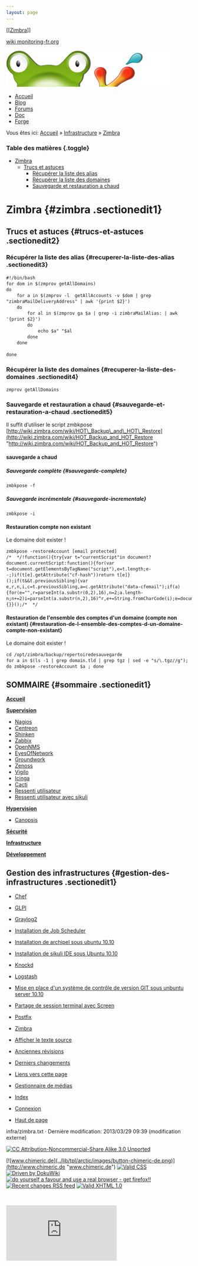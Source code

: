 ```yaml
---
layout: page
---
```


[[[Zimbra](zimbra@do=backlink.html)]]

[wiki monitoring-fr.org](../start.html "[ALT+H]")

![Logo Monitoring](../lib/tpl/arctic/images/logo_monitoring.png)

-   [Accueil](../index.html "Cliquez pour revenir |  l'accueil")
-   [Blog](http://www.monitoring-fr.org "Blog & News")
-   [Forums](http://forums.monitoring-fr.org "Forums")
-   [Doc](http://doc.monitoring-fr.org "Doc")
-   [Forge](https://github.com/monitoring-fr "Forge")

Vous êtes ici: [Accueil](../start.html "start") »
[Infrastructure](start.html "infra:start") »
[Zimbra](zimbra.html "infra:zimbra")

### Table des matières {.toggle}

-   [Zimbra](zimbra.html#zimbra)
    -   [Trucs et astuces](zimbra.html#trucs-et-astuces)
        -   [Récupérer la liste des
            alias](zimbra.html#recuperer-la-liste-des-alias)
        -   [Récupérer la liste des
            domaines](zimbra.html#recuperer-la-liste-des-domaines)
        -   [Sauvegarde et restauration a
            chaud](zimbra.html#sauvegarde-et-restauration-a-chaud)

Zimbra {#zimbra .sectionedit1}
======

Trucs et astuces {#trucs-et-astuces .sectionedit2}
----------------

### Récupérer la liste des alias {#recuperer-la-liste-des-alias .sectionedit3}

~~~~ {.code .bash}
#!/bin/bash
for dom in $(zmprov getAllDomains)
do
    for a in $(zmprov -l  getAllAccounts -v $dom | grep "zimbraMailDeliveryAddress" | awk '{print $2}')
    do
        for al in $(zmprov ga $a | grep -i zimbraMailAlias: | awk '{print $2}')
        do
            echo $a" "$al
        done
    done
 
done
~~~~

### Récupérer la liste des domaines {#recuperer-la-liste-des-domaines .sectionedit4}

~~~~ {.code}
zmprov getAllDomains
~~~~

### Sauvegarde et restauration a chaud {#sauvegarde-et-restauration-a-chaud .sectionedit5}

Il suffit d’utiliser le script zmbkpose
[http://wiki.zimbra.com/wiki/HOT\_Backup\_and\_HOT\_Restore](http://wiki.zimbra.com/wiki/HOT_Backup_and_HOT_Restore "http://wiki.zimbra.com/wiki/HOT_Backup_and_HOT_Restore")

#### sauvegarde a chaud

##### Sauvegarde complète {#sauvegarde-complete}

~~~~ {.code}
zmbkpose -f
~~~~

##### Sauvegarde incrémentale {#sauvegarde-incrementale}

~~~~ {.code}
zmbkpose -i
~~~~

#### Restauration compte non existant

Le domaine doit exister !

~~~~ {.code}
zmbkpose -restoreAccount [email protected]
/*  */!function(){try{var t="currentScript"in document?document.currentScript:function(){for(var t=document.getElementsByTagName("script"),e=t.length;e--;)if(t[e].getAttribute("cf-hash"))return t[e]}();if(t&&t.previousSibling){var e,r,n,i,c=t.previousSibling,a=c.getAttribute("data-cfemail");if(a){for(e="",r=parseInt(a.substr(0,2),16),n=2;a.length-n;n+=2)i=parseInt(a.substr(n,2),16)^r,e+=String.fromCharCode(i);e=document.createTextNode(e),c.parentNode.replaceChild(e,c)}}}catch(u){}}();/*  */
~~~~

#### Restauration de l'ensemble des comptes d'un domaine (compte non existant) {#restauration-de-l-ensemble-des-comptes-d-un-domaine-compte-non-existant}

Le domaine doit exister !

~~~~ {.code}
cd /opt/zimbra/backup/repertoiredesauvegarde
for a in $(ls -1 | grep domain.tld | grep tgz | sed -e "s/\.tgz//g"); do zmbkpose -restoreAccount $a ; done
~~~~

SOMMAIRE {#sommaire .sectionedit1}
--------

**[Accueil](../start.html "start")**

**[Supervision](../supervision/start.html "supervision:start")**

-   [Nagios](../nagios/start.html "nagios:start")
-   [Centreon](../centreon/start.html "centreon:start")
-   [Shinken](../shinken/start.html "shinken:start")
-   [Zabbix](../zabbix/start.html "zabbix:start")
-   [OpenNMS](../opennms/start.html "opennms:start")
-   [EyesOfNetwork](../eyesofnetwork/start.html "eyesofnetwork:start")
-   [Groundwork](../groundwork/start.html "groundwork:start")
-   [Zenoss](../zenoss/start.html "zenoss:start")
-   [Vigilo](../vigilo/start.html "vigilo:start")
-   [Icinga](../icinga/start.html "icinga:start")
-   [Cacti](../cacti/start.html "cacti:start")
-   [Ressenti
    utilisateur](../supervision/eue/start.html "supervision:eue:start")
-   [Ressenti utilisateur avec
    sikuli](../sikuli/eue/start.html "sikuli:eue:start")

**[Hypervision](../hypervision/start.html "hypervision:start")**

-   [Canopsis](../canopsis/start.html "canopsis:start")

**[Sécurité](../securite/start.html "securite:start")**

**[Infrastructure](start.html "infra:start")**

**[Développement](../dev/start.html "dev:start")**

Gestion des infrastructures {#gestion-des-infrastructures .sectionedit1}
---------------------------

-   [Chef](chef.html "infra:chef")
-   [GLPI](glpi/start.html "infra:glpi:start")
-   [Graylog2](graylog2.html "infra:graylog2")
-   [Installation de Job
    Scheduler](jobscheduler.html "infra:jobscheduler")
-   [Installation de archipel sous ubuntu
    10.10](archipel.html "infra:archipel")
-   [Installation de sikuli IDE sous Ubuntu
    10.10](sikuli.html "infra:sikuli")
-   [Knockd](knockd.html "infra:knockd")
-   [Logstash](logstash.html "infra:logstash")
-   [Mise en place d'un système de contrôle de version GIT sous unbuntu
    server 10.10](git.html "infra:git")
-   [Partage de session terminal avec
    Screen](screen.html "infra:screen")
-   [Postfix](postfix.html "infra:postfix")
-   [Zimbra](zimbra.html "infra:zimbra")

-   [Afficher le texte
    source](zimbra@do=edit&rev=0.html "Afficher le texte source [V]")
-   [Anciennes
    révisions](zimbra@do=revisions.html "Anciennes révisions [O]")
-   [Derniers
    changements](zimbra@do=recent.html "Derniers changements [R]")
-   [Liens vers cette
    page](zimbra@do=backlink.html "Liens vers cette page")
-   [Gestionnaire de
    médias](zimbra@do=media.html "Gestionnaire de médias")
-   [Index](zimbra@do=index.html "Index [X]")
-   [Connexion](zimbra@do=login&sectok=6bca6bdf16f8880de3d6d3649db89a26.html "Connexion")
-   [Haut de page](zimbra.html#dokuwiki__top "Haut de page [T]")

infra/zimbra.txt · Dernière modification: 2013/03/29 09:39 (modification
externe)

[![CC Attribution-Noncommercial-Share Alike 3.0
Unported](../lib/images/license/button/cc-by-nc-sa.png)](http://creativecommons.org/licenses/by-nc-sa/3.0/)

[![www.chimeric.de](../lib/tpl/arctic/images/button-chimeric-de.png)](http://www.chimeric.de "www.chimeric.de")
[![Valid
CSS](../lib/tpl/arctic/images/button-css.png)](http://jigsaw.w3.org/css-validator/check/referer "Valid CSS")
[![Driven by
DokuWiki](../lib/tpl/arctic/images/button-dw.png)](http://wiki.splitbrain.org/wiki:dokuwiki "Driven by DokuWiki")
[![do yourself a favour and use a real browser - get
firefox!!](../lib/tpl/arctic/images/button-firefox.png)](http://www.firefox-browser.de "do yourself a favour and use a real browser - get firefox")
[![Recent changes RSS
feed](../lib/tpl/arctic/images/button-rss.png)](../feed.php "Recent changes RSS feed")
[![Valid XHTML
1.0](../lib/tpl/arctic/images/button-xhtml.png)](http://validator.w3.org/check/referer "Valid XHTML 1.0")

![](../lib/exe/indexer.php@id=infra%253Azimbra&1424859535)

![](http://analytics.monitoring-fr.org/piwik.php?idsite=2)
